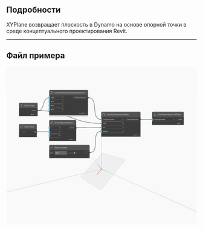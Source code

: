 ## Подробности
XYPlane возвращает плоскость в Dynamo на основе опорной точки в среде концептуального проектирования Revit.
___
## Файл примера

![XYPlane](./Autodesk.DesignScript.Geometry.CoordinateSystem.XYPlane_img.jpg)

